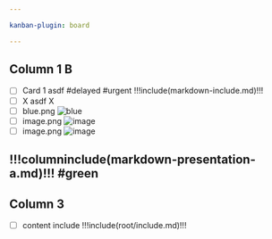 ```yaml
---

kanban-plugin: board

---
```


## Column 1 B
- [ ] Card 1 asdf #delayed #urgent
  !!!include(markdown-include.md)!!!
- [ ] X asdf
  X
- [ ] blue.png
  ![blue](/Users/rspoerri/_REPOSITORIES/_TINKERING_REPOs/markdown-kanban-obsidian/tests/root/blue.png)
- [ ] image.png
  ![image](/Users/rspoerri/_REPOSITORIES/_TINKERING_REPOs/markdown-kanban-obsidian/tests/folder%20with%20space/image.png)
- [ ] image.png
  ![image](/Users/rspoerri/_REPOSITORIES/_TINKERING_REPOs/markdown-kanban-obsidian/tests/image.png)

## !!!columninclude(markdown-presentation-a.md)!!! #green

## Column 3
- [ ] content include
  !!!include(root/include.md)!!!


